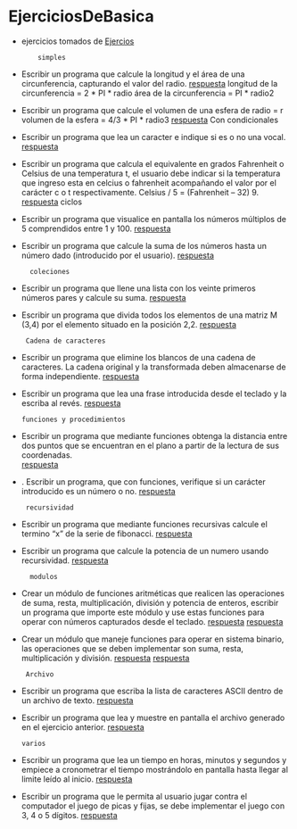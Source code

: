 # EjerciciosDeBasica
* ejercicios tomados de 
[Ejercios](https://github.com/apdaza/universidad-ejercicios/blob/master/python/solucion%20guia%20ejercicios/ejercios%20pbas.pdf)

          simples
* Escribir un programa que calcule la longitud y el área de una circunferencia, capturando el
valor del radio.
[respuesta](https://github.com/jsmzdf/EjerciciosDeBasica/blob/master/E11.py)
longitud de la circunferencia = 2 * PI * radio
área de la circunferencia = PI * radio2
* Escribir un programa que calcule el volumen de una esfera de radio = r
volumen de la esfera = 4/3 * PI * radio3
[respuesta](https://github.com/jsmzdf/EjerciciosDeBasica/blob/master/E12.py)
          Con condicionales
* Escribir un programa que lea un caracter e indique si es o no una vocal.
[respuesta](https://github.com/jsmzdf/EjerciciosDeBasica/blob/master/E21.py)
* Escribir un programa que calcula el equivalente en grados Fahrenheit o Celsius de una
temperatura t, el usuario debe indicar si la temperatura que ingreso esta en celcius o
fahrenheit acompañando el valor por el carácter c o t respectivamente.
Celsius / 5 = (Fahrenheit – 32) 9.
[respuesta](https://github.com/jsmzdf/EjerciciosDeBasica/blob/master/E22.py)
         ciclos
* Escribir un programa que visualice en pantalla los números múltiplos de 5 comprendidos
entre 1 y 100.
[respuesta](https://github.com/jsmzdf/EjerciciosDeBasica/blob/master/E31.py)
* Escribir un programa que calcule la suma de los números hasta un número dado
(introducido por el usuario).
[respuesta](https://github.com/jsmzdf/EjerciciosDeBasica/blob/master/E32.py)

        coleciones 
* Escribir un programa que llene una lista con los veinte primeros números pares y calcule su
suma.
[respuesta](https://github.com/jsmzdf/EjerciciosDeBasica/blob/master/E41.py)
* Escribir un programa que divida todos los elementos de una matriz M (3,4) por el elemento
situado en la posición 2,2.
[respuesta](https://github.com/jsmzdf/EjerciciosDeBasica/blob/master/E42.py)

       Cadena de caracteres
* Escribir un programa que elimine los blancos de una cadena de caracteres. La cadena
original y la transformada deben almacenarse de forma independiente. 
[respuesta](https://github.com/jsmzdf/EjerciciosDeBasica/blob/master/E51.py)
* Escribir un programa que lea una frase introducida desde el teclado y la escriba al revés. 
[respuesta](https://github.com/jsmzdf/EjerciciosDeBasica/blob/master/E52.py)

      funciones y procedimientos
* Escribir un programa que mediante funciones obtenga la distancia entre dos puntos que se
encuentran en el plano a partir de la lectura de sus coordenadas.  
[respuesta](https://github.com/jsmzdf/EjerciciosDeBasica/blob/master/E61.py)
* . Escribir un programa, que con funciones, verifique si un carácter introducido es un número
o no.
[respuesta](https://github.com/jsmzdf/EjerciciosDeBasica/blob/master/E62.py)

       recursividad 
* Escribir un programa que mediante funciones recursivas calcule el termino “x” de la serie de fibonacci. 
[respuesta](https://github.com/jsmzdf/EjerciciosDeBasica/blob/master/E71.py)
* Escribir un programa que calcule la potencia de un numero usando recursividad.
[respuesta](https://github.com/jsmzdf/EjerciciosDeBasica/blob/master/E72.py)
        
        modulos
* Crear un módulo de funciones aritméticas que realicen las operaciones de suma, resta,
multiplicación, división y potencia de enteros, escribir un programa que importe este
módulo y use estas funciones para operar con números capturados desde el teclado.
[respuesta](https://github.com/jsmzdf/EjerciciosDeBasica/blob/master/E81.py)
[respuesta](https://github.com/jsmzdf/EjerciciosDeBasica/blob/master/modulo1.py)
* Crear un módulo que maneje funciones para operar en sistema binario, las operaciones que
se deben implementar son suma, resta, multiplicación y división.
[respuesta](https://github.com/jsmzdf/EjerciciosDeBasica/blob/master/E82.py)
[respuesta](https://github.com/jsmzdf/EjerciciosDeBasica/blob/master/modulo2.py)

       Archivo
* Escribir un programa que escriba la lista de caracteres ASCII dentro de un archivo de texto. 
[respuesta](https://github.com/jsmzdf/EjerciciosDeBasica/blob/master/E91_2.py)
* Escribir un programa que lea y muestre en pantalla el archivo generado en el ejercicio
anterior.
[respuesta](https://github.com/jsmzdf/EjerciciosDeBasica/blob/master/E91_2.py)
      
      varios
*  Escribir un programa que lea un tiempo en horas, minutos y segundos y empiece a
cronometrar el tiempo mostrándolo en pantalla hasta llegar al limite leído al inicio.
[respuesta](https://github.com/jsmzdf/EjerciciosDeBasica/blob/master/crono.py)
* Escribir un programa que le permita al usuario jugar contra el computador el juego de picas
y fijas, se debe implementar el juego con 3, 4 o 5 dígitos.
[respuesta](https://github.com/jsmzdf/EjerciciosDeBasica/blob/master/PicasFijas.py)
       
